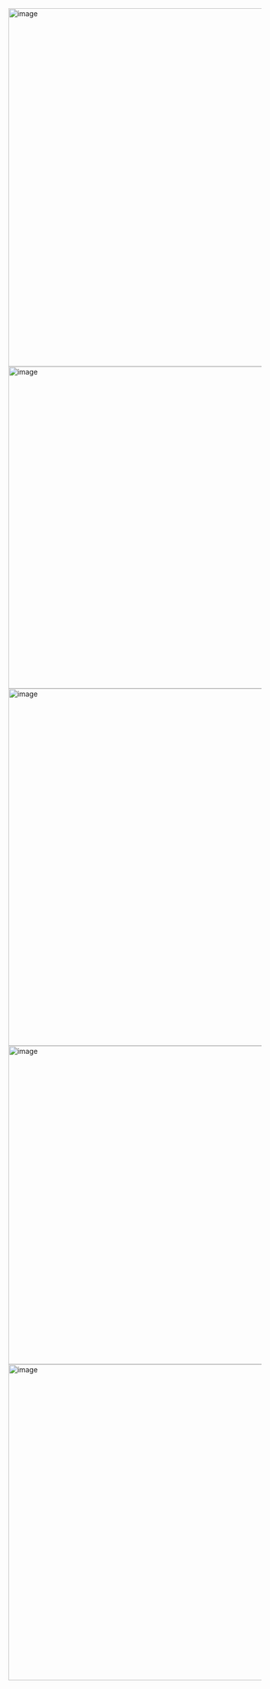 <img width="1072" height="713" alt="image" src="https://github.com/user-attachments/assets/187cd0f2-408c-4ff0-bce2-f7edf2c38a58" />
<img width="1365" height="641" alt="image" src="https://github.com/user-attachments/assets/cb26dcba-e353-4588-a13c-2eebf801bb95" />
<img width="1365" height="711" alt="image" src="https://github.com/user-attachments/assets/b11082f7-bb60-4639-8b4a-8bf1b61b605b" />
<img width="1362" height="634" alt="image" src="https://github.com/user-attachments/assets/75078f76-a93c-4868-8710-a105994cb700" />
<img width="1365" height="629" alt="image" src="https://github.com/user-attachments/assets/de854a3e-0dd7-43a3-8ba0-53a3fdbac8b7" />

